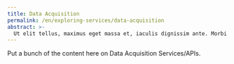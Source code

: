 ```yaml
---
title: Data Acquisition
permalink: /en/exploring-services/data-acquisition
abstract: >- 
  Ut elit tellus, maximus eget massa et, iaculis dignissim ante. Morbi interdum porttitor elementum. Sed at mauris id justo congue tincidunt id in dolor. 
---
```



Put a bunch of the content here on Data Acquisition Services/APIs.